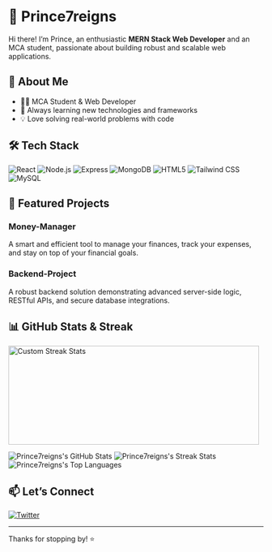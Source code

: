 # 👑 Prince7reigns

Hi there! I’m Prince, an enthusiastic **MERN Stack Web Developer** and an MCA student, passionate about building robust and scalable web applications.

## 🚀 About Me

- 🧑‍💻 MCA Student & Web Developer
- 🌱 Always learning new technologies and frameworks
- 💡 Love solving real-world problems with code

## 🛠️ Tech Stack

![React](https://img.shields.io/badge/-React-61DAFB?logo=react&logoColor=white&style=flat)
![Node.js](https://img.shields.io/badge/-Node.js-339933?logo=node.js&logoColor=white&style=flat)
![Express](https://img.shields.io/badge/-Express-000000?logo=express&logoColor=white&style=flat)
![MongoDB](https://img.shields.io/badge/-MongoDB-47A248?logo=mongodb&logoColor=white&style=flat)
![HTML5](https://img.shields.io/badge/-HTML5-E34F26?logo=html5&logoColor=white&style=flat)
![Tailwind CSS](https://img.shields.io/badge/-Tailwind%20CSS-38B2AC?logo=tailwind-css&logoColor=white&style=flat)
![MySQL](https://img.shields.io/badge/-MySQL-4479A1?logo=mysql&logoColor=white&style=flat)

## 🌟 Featured Projects

### Money-Manager
A smart and efficient tool to manage your finances, track your expenses, and stay on top of your financial goals.

### Backend-Project
A robust backend solution demonstrating advanced server-side logic, RESTful APIs, and secure database integrations.

## 📊 GitHub Stats & Streak

<!-- Custom SVG Streak Stats -->
<img src="https://github-readme-streak-stats.herokuapp.com/?user=nwaliaez&theme=dark&hide_border=false" alt="Custom Streak Stats" width="495" height="195" />

<!-- OR: To embed your provided SVG directly, use raw HTML (if supported) -->
<!--
<img src="68747470733a2f2f6769746875622d726561646d652d73747265616b2d73746174732e6865726f6b756170702e636f6d2f3f757365723d6e77616c6961657a267468656d653d6461726b26686964655f626f726465723d66616c7365.svg" width="495" height="195" alt="Custom Streak Stats"/>
-->

![Prince7reigns's GitHub Stats](https://github-readme-stats.vercel.app/api?username=Prince7reigns&show_icons=true&theme=radical)
![Prince7reigns's Streak Stats](https://streak-stats.demolab.com?user=Prince7reigns&theme=radical)
![Prince7reigns's Top Languages](https://github-readme-stats.vercel.app/api/top-langs/?username=Prince7reigns&layout=compact&theme=radical)

## 📫 Let’s Connect

[![Twitter](https://img.shields.io/badge/Twitter-1DA1F2?logo=twitter&logoColor=white&style=flat)](https://x.com/PRINCE74512341)

---

Thanks for stopping by! ⭐️
